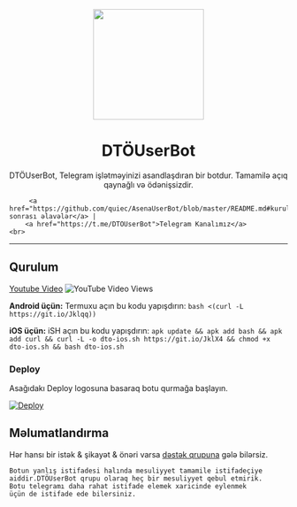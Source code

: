 <div align="center">
  <img src="https://i.imgyukle.com/2020/11/17/TYuenv.jpg" width="200" height="200">
  <h1>DTÖUserBot</h1>
</div>
<p align="center">
    DTÖUserBot, Telegram işlətməyinizi asandlaşdıran bir botdur. Tamamilə açıq qaynağlı və ödənişsizdir.
    <br>

         <a href="https://github.com/quiec/AsenaUserBot/blob/master/README.md#kurulum">Qurulum sonrası əlavələr</a> |
        <a href="https://t.me/DTOUserBot">Telegram Kanalımız</a>
    <br>
</p>

----
## Qurulum
[Youtube Video](https://www.youtube.com/watch?v=yoxdu) ![YouTube Video Views](https://img.shields.io/youtube/views/mUUQ53TYqI0?style=flat-square)

**Android üçün:** Termuxu açın bu kodu yapışdırın: `bash <(curl -L https://git.io/Jklqq))`

**iOS üçün:** iSH açın bu kodu yapışdırın: `apk update && apk add bash && apk add curl && curl -L -o dto-ios.sh https://git.io/JklX4 && chmod +x dto-ios.sh && bash dto-ios.sh`

### Deploy

Asağıdakı Deploy logosuna basaraq botu qurmağa başlayın.

[![Deploy](https://www.herokucdn.com/deploy/button.svg)](https://heroku.com/deploy?template=https://github.com/umudmmmdov1/DTOUserBot)

## Məlumatlandırma
Hər hansı bir istək & şikayət & önəri varsa [dəstək qrupuna](https://t.me/DtoSupport) gələ bilərsiz.

```Botu düzgün istifade etmediyiniz halda hesabınız bağlana biler.
Botun yanlış istifadesi halında mesuliyyet tamamile istifadeçiye 
aiddir.DTÖUserBot qrupu olaraq heç bir mesuliyyet qebul etmirik.
Botu telegramı daha rahat istifade elemek xaricinde eylenmek
üçün de istifade ede bilersiniz.
```
